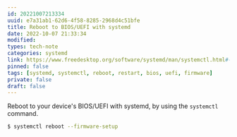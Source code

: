 ```yaml
---
id: 20221007213334
uuid: e7a31ab1-62d6-4f58-8285-2968d4c51bfe
title: Reboot to BIOS/UEFI with systemd
date: 2022-10-07 21:33:34
modified: 
types: tech-note
categories: systemd
link: https://www.freedesktop.org/software/systemd/man/systemctl.html#--firmware-setup
pinned: false
tags: [systemd, systemctl, reboot, restart, bios, uefi, firmware]
private: false
draft: false
---
```


Reboot to your device's BIOS/UEFI with systemd, by using the `systemctl` command.

```sh
$ systemctl reboot --firmware-setup
```


